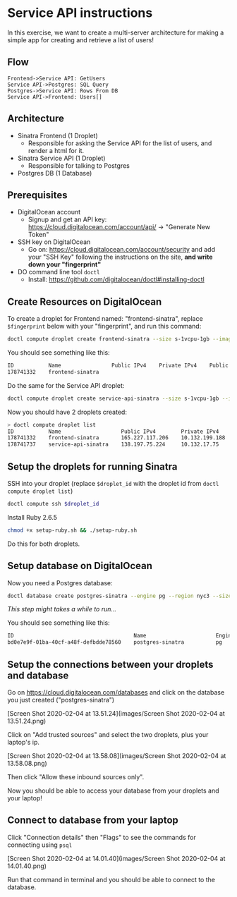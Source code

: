 # Service API instructions

In this exercise, we want to create a multi-server architecture for making a simple app for creating and retrieve a list of users!

## Flow

```sequence
Frontend->Service API: GetUsers
Service API->Postgres: SQL Query
Postgres->Service API: Rows From DB
Service API->Frontend: Users[]
```

## Architecture

- Sinatra Frontend (1 Droplet)
  - Responsible for asking the Service API for the list of users, and render a html for it.
- Sinatra Service API (1 Droplet)
  - Responsible for talking to Postgres
- Postgres DB (1 Database)

## Prerequisites

- DigitalOcean account
  - Signup and get an API key: https://cloud.digitalocean.com/account/api/ -> "Generate New Token"
- SSH key on DigitalOcean
  - Go on: https://cloud.digitalocean.com/account/security and add your "SSH Key" following the instructions on the site, **and write down your "fingerprint"**
- DO command line tool `doctl`
  - Install: https://github.com/digitalocean/doctl#installing-doctl

## Create Resources on DigitalOcean

To create a droplet for Frontend named: "frontend-sinatra", replace `$fingerprint` below with your "fingerprint", and run this command:

```bash
doctl compute droplet create frontend-sinatra --size s-1vcpu-1gb --image ubuntu-18-04-x64 --region nyc3 --ssh-keys $fingerprint --enable-private-networking
```

You should see something like this:

```bash
ID           Name                Public IPv4    Private IPv4    Public IPv6    Memory    VCPUs    Disk    Region    Image                       Status    Tags    Features    Volumes
178741332    frontend-sinatra                                                  1024      1        25      nyc3      Ubuntu 18.04.3 (LTS) x64    new
```

Do the same for the Service API droplet:

```bash
doctl compute droplet create service-api-sinatra --size s-1vcpu-1gb --image ubuntu-18-04-x64 --region nyc3 --ssh-keys $fingerprint --enable-private-networking
```

Now you should have 2 droplets created:

```bash
> doctl compute droplet list
ID           Name                   Public IPv4        Private IPv4      Public IPv6    Memory    VCPUs    Disk    Region    Image                       Status    Tags    Features              Volumes
178741332    frontend-sinatra       165.227.117.206    10.132.199.188                   1024      1        25      nyc3      Ubuntu 18.04.3 (LTS) x64    active            private_networking
178741737    service-api-sinatra    138.197.75.224     10.132.17.75                     1024      1        25      nyc3      Ubuntu 18.04.3 (LTS) x64    new               private_networking
```

## Setup the droplets for running Sinatra

SSH into your droplet (replace `$droplet_id` with the droplet id from `doctl compute droplet list`)

```bash
doctl compute ssh $droplet_id
```

Install Ruby 2.6.5

```bash
chmod +x setup-ruby.sh && ./setup-ruby.sh
```

Do this for both droplets.

## Setup database on DigitalOcean

Now you need a Postgres database:

```bash
doctl database create postgres-sinatra --engine pg --region nyc3 --size db-s-1vcpu-1gb --version 11 --num-nodes 1
```

*This step might takes a while to run...*

You should see something like this:

```bash
ID                                      Name                      Engine    Version    Number of Nodes    Region    Status      Size
bd0e7e9f-01ba-40cf-a48f-defbdde78560    postgres-sinatra          pg        11         1                  nyc3      creating    db-s-1vcpu-1gb
```

## Setup the connections between your droplets and database

Go on https://cloud.digitalocean.com/databases and click on the database you just created ("postgres-sinatra")

[Screen Shot 2020-02-04 at 13.51.24](images/Screen Shot 2020-02-04 at 13.51.24.png)

Click on "Add trusted sources" and select the two droplets, plus your laptop's ip.

[Screen Shot 2020-02-04 at 13.58.08](images/Screen Shot 2020-02-04 at 13.58.08.png)

Then click "Allow these inbound sources only".

Now you should be able to access your database from your droplets and your laptop!

## Connect to database from your laptop

Click "Connection details" then "Flags" to see the commands for connecting using `psql`

[Screen Shot 2020-02-04 at 14.01.40](images/Screen Shot 2020-02-04 at 14.01.40.png)

Run that command in terminal and you should be able to connect to the database.

